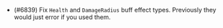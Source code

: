 - (#6839) Fix `Health` and `DamageRadius` buff effect types. Previously they would just error if you used them.
